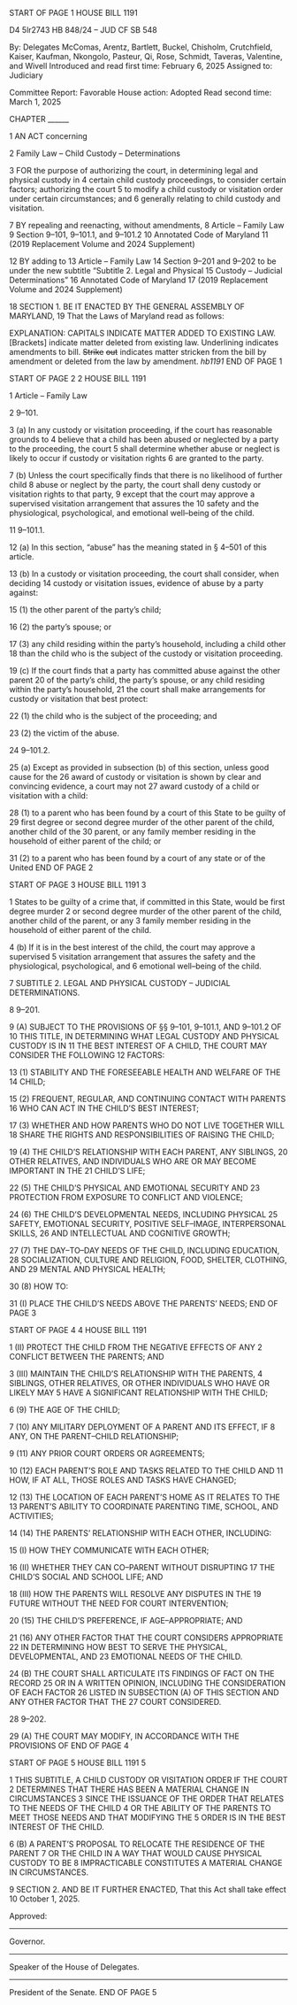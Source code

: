 START OF PAGE 1
HOUSE BILL 1191

D4 5lr2743
HB 848/24 – JUD CF SB 548

By: Delegates McComas, Arentz, Bartlett, Buckel, Chisholm, Crutchfield, Kaiser,
Kaufman, Nkongolo, Pasteur, Qi, Rose, Schmidt, Taveras, Valentine, and
Wivell
Introduced and read first time: February 6, 2025
Assigned to: Judiciary

Committee Report: Favorable
House action: Adopted
Read second time: March 1, 2025

CHAPTER ______

1 AN ACT concerning

2 Family Law – Child Custody – Determinations

3 FOR the purpose of authorizing the court, in determining legal and physical custody in
4 certain child custody proceedings, to consider certain factors; authorizing the court
5 to modify a child custody or visitation order under certain circumstances; and
6 generally relating to child custody and visitation.

7 BY repealing and reenacting, without amendments,
8 Article – Family Law
9 Section 9–101, 9–101.1, and 9–101.2
10 Annotated Code of Maryland
11 (2019 Replacement Volume and 2024 Supplement)

12 BY adding to
13 Article – Family Law
14 Section 9–201 and 9–202 to be under the new subtitle “Subtitle 2. Legal and Physical
15 Custody – Judicial Determinations”
16 Annotated Code of Maryland
17 (2019 Replacement Volume and 2024 Supplement)

18 SECTION 1. BE IT ENACTED BY THE GENERAL ASSEMBLY OF MARYLAND,
19 That the Laws of Maryland read as follows:

EXPLANATION: CAPITALS INDICATE MATTER ADDED TO EXISTING LAW.
[Brackets] indicate matter deleted from existing law.
Underlining indicates amendments to bill.
~~Strike~~ ~~out~~ indicates matter stricken from the bill by amendment or deleted from the law by
amendment. *hb1191*
END OF PAGE 1

START OF PAGE 2
2 HOUSE BILL 1191

1 Article – Family Law

2 9–101.

3 (a) In any custody or visitation proceeding, if the court has reasonable grounds to
4 believe that a child has been abused or neglected by a party to the proceeding, the court
5 shall determine whether abuse or neglect is likely to occur if custody or visitation rights
6 are granted to the party.

7 (b) Unless the court specifically finds that there is no likelihood of further child
8 abuse or neglect by the party, the court shall deny custody or visitation rights to that party,
9 except that the court may approve a supervised visitation arrangement that assures the
10 safety and the physiological, psychological, and emotional well–being of the child.

11 9–101.1.

12 (a) In this section, “abuse” has the meaning stated in § 4–501 of this article.

13 (b) In a custody or visitation proceeding, the court shall consider, when deciding
14 custody or visitation issues, evidence of abuse by a party against:

15 (1) the other parent of the party’s child;

16 (2) the party’s spouse; or

17 (3) any child residing within the party’s household, including a child other
18 than the child who is the subject of the custody or visitation proceeding.

19 (c) If the court finds that a party has committed abuse against the other parent
20 of the party’s child, the party’s spouse, or any child residing within the party’s household,
21 the court shall make arrangements for custody or visitation that best protect:

22 (1) the child who is the subject of the proceeding; and

23 (2) the victim of the abuse.

24 9–101.2.

25 (a) Except as provided in subsection (b) of this section, unless good cause for the
26 award of custody or visitation is shown by clear and convincing evidence, a court may not
27 award custody of a child or visitation with a child:

28 (1) to a parent who has been found by a court of this State to be guilty of
29 first degree or second degree murder of the other parent of the child, another child of the
30 parent, or any family member residing in the household of either parent of the child; or

31 (2) to a parent who has been found by a court of any state or of the United
END OF PAGE 2

START OF PAGE 3
HOUSE BILL 1191 3

1 States to be guilty of a crime that, if committed in this State, would be first degree murder
2 or second degree murder of the other parent of the child, another child of the parent, or any
3 family member residing in the household of either parent of the child.

4 (b) If it is in the best interest of the child, the court may approve a supervised
5 visitation arrangement that assures the safety and the physiological, psychological, and
6 emotional well–being of the child.

7 SUBTITLE 2. LEGAL AND PHYSICAL CUSTODY – JUDICIAL DETERMINATIONS.

8 9–201.

9 (A) SUBJECT TO THE PROVISIONS OF §§ 9–101, 9–101.1, AND 9–101.2 OF
10 THIS TITLE, IN DETERMINING WHAT LEGAL CUSTODY AND PHYSICAL CUSTODY IS IN
11 THE BEST INTEREST OF A CHILD, THE COURT MAY CONSIDER THE FOLLOWING
12 FACTORS:

13 (1) STABILITY AND THE FORESEEABLE HEALTH AND WELFARE OF THE
14 CHILD;

15 (2) FREQUENT, REGULAR, AND CONTINUING CONTACT WITH PARENTS
16 WHO CAN ACT IN THE CHILD’S BEST INTEREST;

17 (3) WHETHER AND HOW PARENTS WHO DO NOT LIVE TOGETHER WILL
18 SHARE THE RIGHTS AND RESPONSIBILITIES OF RAISING THE CHILD;

19 (4) THE CHILD’S RELATIONSHIP WITH EACH PARENT, ANY SIBLINGS,
20 OTHER RELATIVES, AND INDIVIDUALS WHO ARE OR MAY BECOME IMPORTANT IN THE
21 CHILD’S LIFE;

22 (5) THE CHILD’S PHYSICAL AND EMOTIONAL SECURITY AND
23 PROTECTION FROM EXPOSURE TO CONFLICT AND VIOLENCE;

24 (6) THE CHILD’S DEVELOPMENTAL NEEDS, INCLUDING PHYSICAL
25 SAFETY, EMOTIONAL SECURITY, POSITIVE SELF–IMAGE, INTERPERSONAL SKILLS,
26 AND INTELLECTUAL AND COGNITIVE GROWTH;

27 (7) THE DAY–TO–DAY NEEDS OF THE CHILD, INCLUDING EDUCATION,
28 SOCIALIZATION, CULTURE AND RELIGION, FOOD, SHELTER, CLOTHING, AND
29 MENTAL AND PHYSICAL HEALTH;

30 (8) HOW TO:

31 (I) PLACE THE CHILD’S NEEDS ABOVE THE PARENTS’ NEEDS;
END OF PAGE 3

START OF PAGE 4
4 HOUSE BILL 1191

1 (II) PROTECT THE CHILD FROM THE NEGATIVE EFFECTS OF ANY
2 CONFLICT BETWEEN THE PARENTS; AND

3 (III) MAINTAIN THE CHILD’S RELATIONSHIP WITH THE PARENTS,
4 SIBLINGS, OTHER RELATIVES, OR OTHER INDIVIDUALS WHO HAVE OR LIKELY MAY
5 HAVE A SIGNIFICANT RELATIONSHIP WITH THE CHILD;

6 (9) THE AGE OF THE CHILD;

7 (10) ANY MILITARY DEPLOYMENT OF A PARENT AND ITS EFFECT, IF
8 ANY, ON THE PARENT–CHILD RELATIONSHIP;

9 (11) ANY PRIOR COURT ORDERS OR AGREEMENTS;

10 (12) EACH PARENT’S ROLE AND TASKS RELATED TO THE CHILD AND
11 HOW, IF AT ALL, THOSE ROLES AND TASKS HAVE CHANGED;

12 (13) THE LOCATION OF EACH PARENT’S HOME AS IT RELATES TO THE
13 PARENT’S ABILITY TO COORDINATE PARENTING TIME, SCHOOL, AND ACTIVITIES;

14 (14) THE PARENTS’ RELATIONSHIP WITH EACH OTHER, INCLUDING:

15 (I) HOW THEY COMMUNICATE WITH EACH OTHER;

16 (II) WHETHER THEY CAN CO–PARENT WITHOUT DISRUPTING
17 THE CHILD’S SOCIAL AND SCHOOL LIFE; AND

18 (III) HOW THE PARENTS WILL RESOLVE ANY DISPUTES IN THE
19 FUTURE WITHOUT THE NEED FOR COURT INTERVENTION;

20 (15) THE CHILD’S PREFERENCE, IF AGE–APPROPRIATE; AND

21 (16) ANY OTHER FACTOR THAT THE COURT CONSIDERS APPROPRIATE
22 IN DETERMINING HOW BEST TO SERVE THE PHYSICAL, DEVELOPMENTAL, AND
23 EMOTIONAL NEEDS OF THE CHILD.

24 (B) THE COURT SHALL ARTICULATE ITS FINDINGS OF FACT ON THE RECORD
25 OR IN A WRITTEN OPINION, INCLUDING THE CONSIDERATION OF EACH FACTOR
26 LISTED IN SUBSECTION (A) OF THIS SECTION AND ANY OTHER FACTOR THAT THE
27 COURT CONSIDERED.

28 9–202.

29 (A) THE COURT MAY MODIFY, IN ACCORDANCE WITH THE PROVISIONS OF
END OF PAGE 4

START OF PAGE 5
HOUSE BILL 1191 5

1 THIS SUBTITLE, A CHILD CUSTODY OR VISITATION ORDER IF THE COURT
2 DETERMINES THAT THERE HAS BEEN A MATERIAL CHANGE IN CIRCUMSTANCES
3 SINCE THE ISSUANCE OF THE ORDER THAT RELATES TO THE NEEDS OF THE CHILD
4 OR THE ABILITY OF THE PARENTS TO MEET THOSE NEEDS AND THAT MODIFYING THE
5 ORDER IS IN THE BEST INTEREST OF THE CHILD.

6 (B) A PARENT’S PROPOSAL TO RELOCATE THE RESIDENCE OF THE PARENT
7 OR THE CHILD IN A WAY THAT WOULD CAUSE PHYSICAL CUSTODY TO BE
8 IMPRACTICABLE CONSTITUTES A MATERIAL CHANGE IN CIRCUMSTANCES.

9 SECTION 2. AND BE IT FURTHER ENACTED, That this Act shall take effect
10 October 1, 2025.

Approved:

________________________________________________________________________________
Governor.

________________________________________________________________________________
Speaker of the House of Delegates.

________________________________________________________________________________
President of the Senate.
END OF PAGE 5
